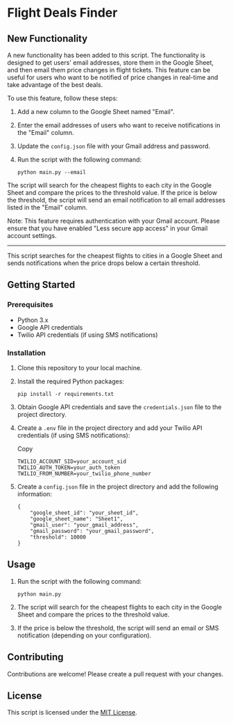 
# Flight Deals  Finder


## New Functionality

A new functionality has been added to this script. The functionality is designed to get users'  email addresses, store them in the  Google Sheet, and then email them price changes in flight tickets. This feature can be useful for users who want to be notified of price changes in real-time and take advantage of the best deals.

To use this feature, follow these steps:

1.  Add a new column to the Google Sheet named "Email".
    
2.  Enter the email addresses of users who want to receive notifications in the "Email" column.
    
3.  Update the  `config.json`  file with your  Gmail address  and password.
    
4.  Run the script with the following command:
    ```
    python main.py --email
    ```
    

The script will search for the cheapest flights to each city in the Google Sheet and compare the prices to the threshold value. If the price is below the threshold, the script will send an  email notification  to all email addresses listed in the "Email" column.

Note: This feature requires authentication with your  Gmail  account. Please ensure that you have enabled "Less secure app access" in your  Gmail account  settings.

---


This script searches for the cheapest flights to cities in a  Google Sheet  and sends notifications when the price drops below a certain threshold.

## Getting Started

### Prerequisites

-   Python 3.x
-   Google API  credentials
-   Twilio  API credentials (if using SMS notifications)

### Installation

1.  Clone this repository to your local machine.
    
2.  Install the required Python packages:
    
    
    ```
    pip install -r requirements.txt
    ```
    
3.  Obtain  Google API credentials  and save the  `credentials.json`  file to the  project directory.
    
4.  Create a  `.env`  file in the project directory and add your  Twilio API credentials  (if using  SMS notifications):
    
    Copy
    
    ```
    TWILIO_ACCOUNT_SID=your_account_sid
    TWILIO_AUTH_TOKEN=your_auth_token
    TWILIO_FROM_NUMBER=your_twilio_phone_number
    ```
    
5.  Create a  `config.json`  file in the project directory and add the following information:
    
    ```
    {
        "google_sheet_id": "your_sheet_id",
        "google_sheet_name": "Sheet1",
        "gmail_user": "your_gmail_address",
        "gmail_password": "your_gmail_password",
        "threshold": 10000
    }
    ```

## Usage

1.  Run the script with the following command:
    
    ```
    python main.py
    ```
  
2.  The script will search for the cheapest flights to each city in the Google Sheet and compare the prices to the  threshold value.
    
3.  If the price is below the threshold, the script will send an email or  SMS notification  (depending on your configuration).
    

## Contributing

Contributions are welcome! Please create a  pull request  with your changes.
## License

This script is licensed under the [MIT License](https://opensource.org/licenses/MIT).